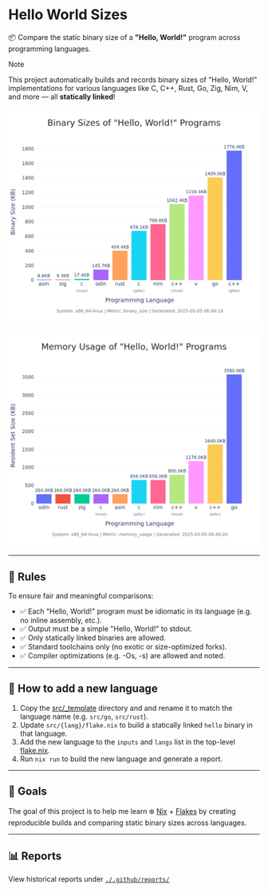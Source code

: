 # Hello World Sizes

📦 Compare the static binary size of a **"Hello, World!"** program across programming languages.

> [!NOTE]
> This project automatically builds and records binary sizes of "Hello, World!" implementations for various languages like C, C++, Rust, Go, Zig, Nim, V, and more — all **statically linked**!

![Latest size comparison](.github/reports/binary_size_latest.png)

![Latest size comparison](.github/reports/memory_usage_latest.png)

---

## 📝 Rules

To ensure fair and meaningful comparisons:

* ✅ Each "Hello, World!" program must be idiomatic in its language (e.g. no inline assembly, etc.).
* ✅ Output must be a simple "Hello, World!" to stdout.
* ✅ Only statically linked binaries are allowed.
* ✅ Standard toolchains only (no exotic or size-optimized forks).
* ✅ Compiler optimizations (e.g. -Os, -s) are allowed and noted.

---

## 🧩 How to add a new language

1. Copy the [src/_template](src/_template) directory and and rename it to match the language name (e.g. `src/go`, `src/rust`).
2. Update `src/{lang}/flake.nix` to build a statically linked `hello` binary in that language.
3. Add the new language to the `inputs` and `langs` list in the top-level [flake.nix](flake.nix).
4. Run `nix run` to build the new language and generate a report.

---

## 🎯 Goals

The goal of this project is to help me learn ❄️ [Nix](https://nixos.org/) + [Flakes](https://nixos.wiki/wiki/Flakes) by creating reproducible builds and comparing static binary sizes across languages.

---

## 📊 Reports

View historical reports under [`./.github/reports/`](./.github/reports/)
